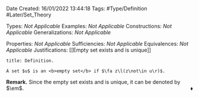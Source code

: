 <div class="topSpace"></div>

Date Created: 16/01/2022 13:44:18
Tags: #Type/Definition #Later/Set_Theory

Types: <i>Not Applicable</i>
Examples: <i>Not Applicable</i> 
Constructions: <i>Not Applicable</i>
Generalizations: <i>Not Applicable</i>

Properties: <i>Not Applicable</i>
Sufficiencies: <i>Not Applicable</i>
Equivalences: <i>Not Applicable</i>
Justifications: [[Empty set exists and is unique]]

``` ad-Definition
title: Definition.

A set $u$ is an <b>empty set</b> if $\fa z\l(z\not\in u\r)$.

```

<b>Remark.</b> Since the empty set exists and is unique, it can be denoted by $\em$.<span style="float:right;">$\blacklozenge$</span>
